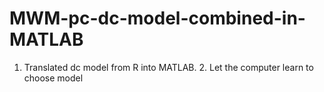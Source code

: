 # MWM-pc-dc-model-combined-in-MATLAB
1. Translated dc model from R into MATLAB. 2. Let the computer learn to choose model

